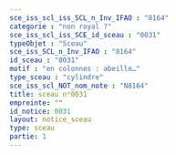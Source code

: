```yaml
---
sce_iss_scl_iss_SCL_n_Inv_IFAO : "8164"
categorie : "non royal ?"
sce_iss_scl_iss_SCE_id_sceau : "0031"
typeObjet : "Sceau"
sce_iss_SCL_n_Inv_IFAO : "8164"
id_sceau : "0031"
motif : "en colonnes : abeille…"
type_sceau : "cylindre"
sce_iss_scl_NOT_nom_note : "N8164"
title: sceau n°0031
empreinte: ""
id_notice: 0031
layout: notice_sceau
type: sceau
partie: 1
---
```

